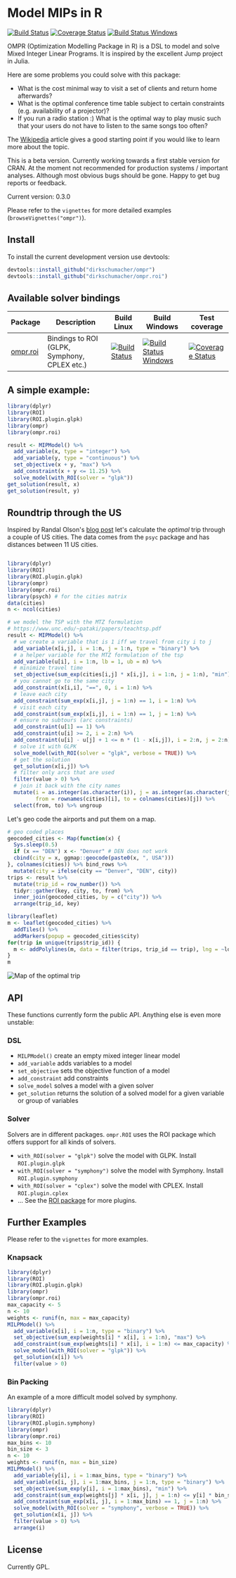 # Model MIPs in R

[![Build Status](https://travis-ci.org/dirkschumacher/ompr.svg?branch=master)](https://travis-ci.org/dirkschumacher/ompr)
[![Coverage Status](https://coveralls.io/repos/github/dirkschumacher/ompr/badge.svg?branch=master)](https://coveralls.io/github/dirkschumacher/ompr?branch=master)
[![Build Status Windows](https://ci.appveyor.com/api/projects/status/github/dirkschumacher/ompr?branch=master&svg=true)](https://ci.appveyor.com/project/dirkschumacher/ompr)

OMPR (Optimization Modelling Package in R) is a DSL to model and solve Mixed Integer Linear Programs. It is inspired by the excellent Jump project in Julia.

Here are some problems you could solve with this package:
  * What is the cost minimal way to visit a set of clients and return home afterwards?
  * What is the optimal conference time table subject to certain constraints (e.g. availability of a projector)?
  * If you run a radio station :) What is the optimal way to play music such that your users do not have to listen to the same songs too often?
  
The [Wikipedia](https://en.wikipedia.org/wiki/Integer_programming) article gives a good starting point if you would like to learn more about the topic.

This is a beta version. Currently working towards a first stable version for CRAN. At the moment not recommended for production systems / important analyses. Although most obvious bugs should be gone. Happy to get bug reports or feedback. 

Current version: 0.3.0

Please refer to the `vignettes` for more detailed examples (`browseVignettes("ompr")`).

## Install

To install the current development version use devtools:

```R 
devtools::install_github("dirkschumacher/ompr")
devtools::install_github("dirkschumacher/ompr.roi")
```

## Available solver bindings

Package | Description | Build Linux | Build Windows | Test coverage
--- | --- | --- | --- | --- 
[ompr.roi](https://github.com/dirkschumacher/ompr.roi) | Bindings to ROI (GLPK, Symphony, CPLEX etc.) | [![Build Status](https://travis-ci.org/dirkschumacher/ompr.roi.svg?branch=master)](https://travis-ci.org/dirkschumacher/ompr.roi) | [![Build Status Windows](https://ci.appveyor.com/api/projects/status/github/dirkschumacher/ompr.roi?branch=master&svg=true)](https://ci.appveyor.com/project/dirkschumacher/ompr.roi) | [![Coverage Status](https://coveralls.io/repos/github/dirkschumacher/ompr.roi/badge.svg?branch=master)](https://coveralls.io/github/dirkschumacher/ompr.roi?branch=master)


## A simple example:

```R
library(dplyr)
library(ROI)
library(ROI.plugin.glpk)
library(ompr)
library(ompr.roi)

result <- MIPModel() %>%
  add_variable(x, type = "integer") %>%
  add_variable(y, type = "continuous") %>%
  set_objective(x + y, "max") %>%
  add_constraint(x + y <= 11.25) %>%
  solve_model(with_ROI(solver = "glpk")) 
get_solution(result, x)
get_solution(result, y)
```

## Roundtrip through the US

Inspired by Randal Olson's [blog post](http://www.randalolson.com/2015/03/10/computing-the-optimal-road-trip-across-europe/) let's calculate the *optimal* trip through a couple of US cities. The data comes from the `psyc` package and has distances between 11 US cities.

```R

library(dplyr)
library(ROI)
library(ROI.plugin.glpk)
library(ompr)
library(ompr.roi)
library(psych) # for the cities matrix
data(cities)
n <- ncol(cities)

# we model the TSP with the MTZ formulation
# https://www.unc.edu/~pataki/papers/teachtsp.pdf
result <- MIPModel() %>%
  # we create a variable that is 1 iff we travel from city i to j
  add_variable(x[i,j], i = 1:n, j = 1:n, type = "binary") %>%
  # a helper variable for the MTZ formulation of the tsp
  add_variable(u[i], i = 1:n, lb = 1, ub = n) %>% 
  # minimize travel time
  set_objective(sum_exp(cities[i,j] * x[i,j], i = 1:n, j = 1:n), "min") %>%
  # you cannot go to the same city
  add_constraint(x[i,i], "==", 0, i = 1:n) %>%
  # leave each city
  add_constraint(sum_exp(x[i,j], j = 1:n) == 1, i = 1:n) %>%
  # visit each city
  add_constraint(sum_exp(x[i,j], i = 1:n) == 1, j = 1:n) %>%
  # ensure no subtours (arc constraints)
  add_constraint(u[1] == 1) %>% 
  add_constraint(u[i] >= 2, i = 2:n) %>% 
  add_constraint(u[i] - u[j] + 1 <= n * (1 - x[i,j]), i = 2:n, j = 2:n) %>% 
  # solve it with GLPK
  solve_model(with_ROI(solver = "glpk", verbose = TRUE)) %>% 
  # get the solution
  get_solution(x[i,j]) %>% 
  # filter only arcs that are used
  filter(value > 0) %>% 
  # join it back with the city names
  mutate(i = as.integer(as.character(i)), j = as.integer(as.character(j)), 
         from = rownames(cities)[i], to = colnames(cities)[j]) %>% 
  select(from, to) %>% ungroup
```

Let's geo code the airports and put them on a map.
```R
# geo coded places
geocoded_cities <- Map(function(x) {
  Sys.sleep(0.5)
  if (x == "DEN") x <- "Denver" # DEN does not work
  cbind(city = x, ggmap::geocode(paste0(x, ", USA")))
}, colnames(cities)) %>% bind_rows %>% 
  mutate(city = ifelse(city == "Denver", "DEN", city))
trips <- result %>% 
  mutate(trip_id = row_number()) %>% 
  tidyr::gather(key, city, to, from) %>% 
  inner_join(geocoded_cities, by = c("city")) %>% 
  arrange(trip_id, key)

library(leaflet)
m <- leaflet(geocoded_cities) %>% 
  addTiles() %>% 
  addMarkers(popup = geocoded_cities$city)
for(trip in unique(trips$trip_id)) {
  m <- addPolylines(m, data = filter(trips, trip_id == trip), lng = ~lon, lat = ~lat, group = ~trip_id)
}
m
```
![Map of the optimal trip](https://s3.eu-central-1.amazonaws.com/b6196ceb34f793115675a4bdb7757770/optimal_trip.png)

## API

These functions currently form the public API. Anything else is even more unstable:

### DSL
* `MILPModel()` create an empty mixed integer linear model
* `add_variable` adds variables to a model
* `set_objective` sets the objective function of a model
* `add_constraint` add constraints
* `solve_model` solves a model with a given solver
* `get_solution` returns the solution of a solved model for a given variable or group of variables

### Solver

Solvers are in different packages. `ompr.ROI` uses the ROI package which offers support for all kinds of solvers.

* `with_ROI(solver = "glpk")` solve the model with GLPK. Install `ROI.plugin.glpk`
* `with_ROI(solver = "symphony")` solve the model with Symphony. Install `ROI.plugin.symphony`
* `with_ROI(solver = "cplex")` solve the model with CPLEX. Install `ROI.plugin.cplex`
* ... See the [ROI package](https://cran.r-project.org/web/packages/ROI/index.html) for more plugins.

 
## Further Examples

Please refer to the `vignettes` for more examples.

### Knapsack

```R
library(dplyr)
library(ROI)
library(ROI.plugin.glpk)
library(ompr)
library(ompr.roi)
max_capacity <- 5
n <- 10
weights <- runif(n, max = max_capacity)
MILPModel() %>%
  add_variable(x[i], i = 1:n, type = "binary") %>%
  set_objective(sum_exp(weights[i] * x[i], i = 1:n), "max") %>%
  add_constraint(sum_exp(weights[i] * x[i], i = 1:n) <= max_capacity) %>%
  solve_model(with_ROI(solver = "glpk")) %>% 
  get_solution(x[i]) %>% 
  filter(value > 0)
```

### Bin Packing
An example of a more difficult model solved by symphony.

```R
library(dplyr)
library(ROI)
library(ROI.plugin.symphony)
library(ompr)
library(ompr.roi)
max_bins <- 10
bin_size <- 3
n <- 10
weights <- runif(n, max = bin_size)
MILPModel() %>%
  add_variable(y[i], i = 1:max_bins, type = "binary") %>%
  add_variable(x[i, j], i = 1:max_bins, j = 1:n, type = "binary") %>%
  set_objective(sum_exp(y[i], i = 1:max_bins), "min") %>%
  add_constraint(sum_exp(weights[j] * x[i, j], j = 1:n) <= y[i] * bin_size, i = 1:max_bins) %>%
  add_constraint(sum_exp(x[i, j], i = 1:max_bins) == 1, j = 1:n) %>%
  solve_model(with_ROI(solver = "symphony", verbose = TRUE)) %>% 
  get_solution(x[i, j]) %>%
  filter(value > 0) %>%
  arrange(i)
```

## License

Currently GPL.
